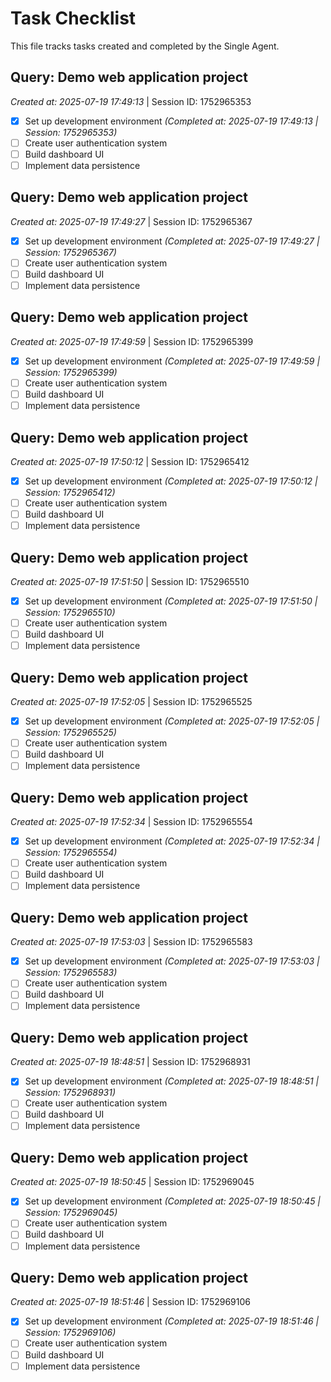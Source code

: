 # Task Checklist

This file tracks tasks created and completed by the Single Agent.


## Query: Demo web application project
*Created at: 2025-07-19 17:49:13* | Session ID: 1752965353

- [x] Set up development environment
    *(Completed at: 2025-07-19 17:49:13 | Session: 1752965353)*
- [ ] Create user authentication system
- [ ] Build dashboard UI
- [ ] Implement data persistence

## Query: Demo web application project
*Created at: 2025-07-19 17:49:27* | Session ID: 1752965367

- [x] Set up development environment
    *(Completed at: 2025-07-19 17:49:27 | Session: 1752965367)*
- [ ] Create user authentication system
- [ ] Build dashboard UI
- [ ] Implement data persistence

## Query: Demo web application project
*Created at: 2025-07-19 17:49:59* | Session ID: 1752965399

- [x] Set up development environment
    *(Completed at: 2025-07-19 17:49:59 | Session: 1752965399)*
- [ ] Create user authentication system
- [ ] Build dashboard UI
- [ ] Implement data persistence

## Query: Demo web application project
*Created at: 2025-07-19 17:50:12* | Session ID: 1752965412

- [x] Set up development environment
    *(Completed at: 2025-07-19 17:50:12 | Session: 1752965412)*
- [ ] Create user authentication system
- [ ] Build dashboard UI
- [ ] Implement data persistence

## Query: Demo web application project
*Created at: 2025-07-19 17:51:50* | Session ID: 1752965510

- [x] Set up development environment
    *(Completed at: 2025-07-19 17:51:50 | Session: 1752965510)*
- [ ] Create user authentication system
- [ ] Build dashboard UI
- [ ] Implement data persistence

## Query: Demo web application project
*Created at: 2025-07-19 17:52:05* | Session ID: 1752965525

- [x] Set up development environment
    *(Completed at: 2025-07-19 17:52:05 | Session: 1752965525)*
- [ ] Create user authentication system
- [ ] Build dashboard UI
- [ ] Implement data persistence

## Query: Demo web application project
*Created at: 2025-07-19 17:52:34* | Session ID: 1752965554

- [x] Set up development environment
    *(Completed at: 2025-07-19 17:52:34 | Session: 1752965554)*
- [ ] Create user authentication system
- [ ] Build dashboard UI
- [ ] Implement data persistence

## Query: Demo web application project
*Created at: 2025-07-19 17:53:03* | Session ID: 1752965583

- [x] Set up development environment
    *(Completed at: 2025-07-19 17:53:03 | Session: 1752965583)*
- [ ] Create user authentication system
- [ ] Build dashboard UI
- [ ] Implement data persistence

## Query: Demo web application project
*Created at: 2025-07-19 18:48:51* | Session ID: 1752968931

- [x] Set up development environment
    *(Completed at: 2025-07-19 18:48:51 | Session: 1752968931)*
- [ ] Create user authentication system
- [ ] Build dashboard UI
- [ ] Implement data persistence

## Query: Demo web application project
*Created at: 2025-07-19 18:50:45* | Session ID: 1752969045

- [x] Set up development environment
    *(Completed at: 2025-07-19 18:50:45 | Session: 1752969045)*
- [ ] Create user authentication system
- [ ] Build dashboard UI
- [ ] Implement data persistence

## Query: Demo web application project
*Created at: 2025-07-19 18:51:46* | Session ID: 1752969106

- [x] Set up development environment
    *(Completed at: 2025-07-19 18:51:46 | Session: 1752969106)*
- [ ] Create user authentication system
- [ ] Build dashboard UI
- [ ] Implement data persistence
